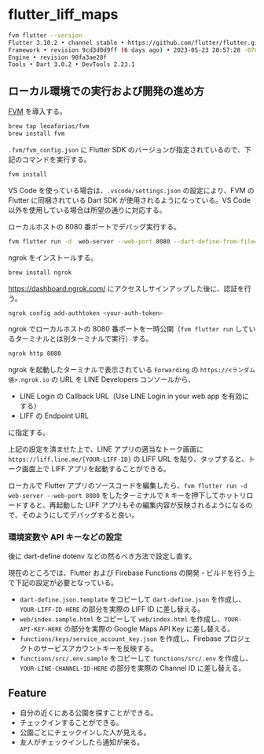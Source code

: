 # flutter_liff_maps

```bash
fvm flutter --version
Flutter 3.10.2 • channel stable • https://github.com/flutter/flutter.git
Framework • revision 9cd3d0d9ff (6 days ago) • 2023-05-23 20:57:28 -0700
Engine • revision 90fa3ae28f
Tools • Dart 3.0.2 • DevTools 2.23.1
```

## ローカル環境での実行および開発の進め方

[FVM](https://fvm.app/docs/getting_started/in) を導入する。

```bash
brew tap leoafarias/fvm
brew install fvm
```

`.fvm/fvm_config.json` に Flutter SDK のバージョンが指定されているので、下記のコマンドを実行する。

```bash
fvm install
```

VS Code を使っている場合は、`.vscode/settings.json` の設定により、FVM の Flutter に同梱されている Dart SDK が使用されるようになっている。VS Code 以外を使用している場合は所望の通りに対応する。

ローカルホストの 8080 番ポートでデバッグ実行する。

```bash
fvm flutter run -d  web-server --web-port 8080 --dart-define-from-file=dart_define.json
```

ngrok をインストールする。

```bash
brew install ngrok
```

<https://dashboard.ngrok.com/> にアクセスしサインアップした後に、認証を行う。

```bash
ngrok config add-authtoken <your-auth-token>
```

ngrok でローカルホストの 8080 番ポートを一時公開（`fvm flutter run` しているターミナルとは別ターミナルで実行）する。

```bash
ngrok http 8080
```

ngrok を起動したターミナルで表示されている `Forwarding` の `https://<ランダム値>.ngrok.io` の URL を LINE Developers コンソールから、

- LINE Login の Callback URL（Use LINE Login in your web app を有効にする）
- LIFF の Endpoint URL

に指定する。

上記の設定を済ませた上で、LINE アプリの適当なトーク画面に `https://liff.line.me/{YOUR-LIFF-ID}` の LIFF URL を貼り、タップすると、トーク画面上で LIFF アプリを起動することができる。

ローカルで Flutter アプリのソースコードを編集したら、`fvm flutter run -d web-server --web-port 8080` をしたターミナルで `R` キーを押下してホットリロードすると、再起動した LIFF アプリもその編集内容が反映されるようになるので、そのようにしてデバッグすると良い。

### 環境変数や API キーなどの設定

後に dart-define dotenv などの然るべき方法で設定し直す。

現在のところでは、Flutter および Firebase Functions の開発・ビルドを行う上で下記の設定が必要となっている。

- `dart-define.json.template` をコピーして `dart-define.json` を作成し、`YOUR-LIFF-ID-HERE` の部分を実際の LIFF ID に差し替える。
- `web/index.sample.html` をコピーして `web/index.html` を作成し、`YOUR-API-KEY-HERE` の部分を実際の Google Maps API Key に差し替える。
- `functions/keys/service_account_key.json` を作成し、Firebase プロジェクトのサービスアカウントキーを反映する。
- `functions/src/.env.sample` をコピーして `functions/src/.env` を作成し、`YOUR-LINE-CHANNEL-ID-HERE` の部分を実際の Channel ID に差し替える。

## Feature

- 自分の近くにある公園を探すことができる。
- チェックインすることができる。
- 公園ごとにチェックインした人が見える。
- 友人がチェックインしたら通知が来る。
